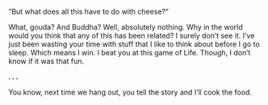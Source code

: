 
“But what does all this have to do with cheese?”

What, gouda? And Buddha? Well, absolutely nothing. Why in the world would you think that any of this has been related? I surely don’t see it. I’ve just been wasting your time with stuff that I like to think about before I go to sleep.
Which means I win. I beat you at this game of Life. Though, I don’t know if it was that fun.

***. . .***

You know, next time we hang out, you tell the story and I’ll cook the food.
